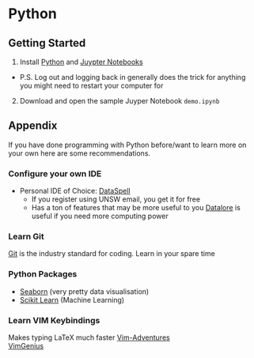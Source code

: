 # Python
## Getting Started
1. Install [Python](https://www.python.org/downloads/) and [Juypter Notebooks](https://jupyter.org/install)
  - P.S. Log out and logging back in generally does the trick for anything you might need to restart your computer for
2. Download and open the sample Juyper Notebook `demo.ipynb`

## Appendix
If you have done programming with Python before/want to learn more on your own here are some recommendations.

### Configure your own IDE
- Personal IDE of Choice: [DataSpell](https://www.jetbrains.com/dataspell/)
  - If you register using UNSW email, you get it for free
  - Has a ton of features that may be more useful to you
 [Datalore](https://www.jetbrains.com/datalore/) is useful if you need more computing power
 
### Learn Git
[Git](https://github.com/git-guides) is the industry standard for coding. 
Learn in your spare time

### Python Packages
- [Seaborn](https://seaborn.pydata.org/) (very pretty data visualisation)
- [Scikit Learn](https://scikit-learn.org/) (Machine Learning)

### Learn VIM Keybindings
Makes typing LaTeX much faster
[Vim-Adventures](https://vim-adventures.com/)  
[VimGenius](http://www.vimgenius.com/)
